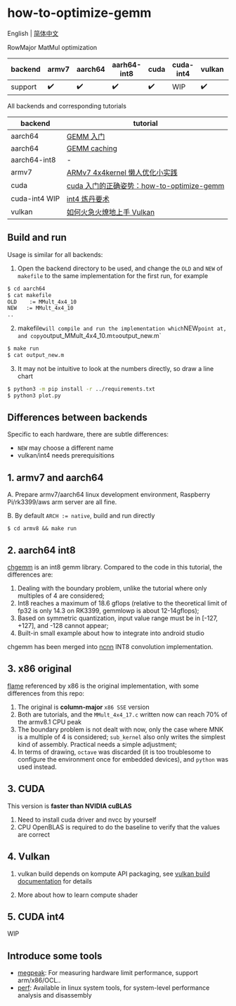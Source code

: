# how-to-optimize-gemm

English | [简体中文](README_ZH_CN.md)

RowMajor MatMul optimization

| backend | armv7 | aarch64 | aarh64-int8 | cuda | cuda-int4 | vulkan | x86 |
| ----------- | ------- | -- | ---------- | ---------- | ---------- | --------- | --- |
| support | ✔️ | ✔️ | ✔️ | ✔️ | WIP | ✔️ | ✅ | 

All backends and corresponding tutorials

| backend | tutorial |
| ------- | -------- |
| aarch64 | [GEMM 入门](https://zhuanlan.zhihu.com/p/65436463) |
| aarch64 | [GEMM caching](https://zhuanlan.zhihu.com/p/69700540) |
| aarch64-int8 | - |
| armv7   | [ARMv7 4x4kernel 懒人优化小实践](https://zhuanlan.zhihu.com/p/333799799) |
| cuda    | [cuda 入门的正确姿势：how-to-optimize-gemm](https://zhuanlan.zhihu.com/p/478846788) |
| cuda-int4 WIP | [int4 炼丹要术](https://zhuanlan.zhihu.com/p/580752390)
| vulkan  | [如何火急火燎地上手 Vulkan](https://zhuanlan.zhihu.com/p/487583258) |


## Build and run

Usage is similar for all backends:

1. Open the backend directory to be used, and change the `OLD` and `NEW` of `makefile` to the same implementation for the first run, for example

```bash
$ cd aarch64
$ cat makefile
OLD    := MMult_4x4_10
NEW   := MMult_4x4_10
..
```

2. makefile` will compile and run the implementation which `NEW` point at, and copy `output_MMult_4x4_10.m` to `output_new.m`
```bash
$ make run
$ cat output_new.m
```

3. It may not be intuitive to look at the numbers directly, so draw a line chart
```bash
$ python3 -m pip install -r ../requirements.txt
$ python3 plot.py
```

## Differences between backends

Specific to each hardware, there are subtle differences:
* `NEW` may choose a different name
* vulkan/int4 needs prerequisitions

## 1. armv7 and aarch64

A. Prepare armv7/aarch64 linux development environment, Raspberry Pi/rk3399/aws arm server are all fine.

B. By default `ARCH := native`, build and run directly
```
$ cd armv8 && make run
```

## 2. aarch64 int8

[chgemm](https://github.com/tpoisonooo/chgemm) is an int8 gemm library. Compared to the code in this tutorial, the differences are:
1. Dealing with the boundary problem, unlike the tutorial where only multiples of 4 are considered;
2. Int8 reaches a maximum of 18.6 gflops (relative to the theoretical limit of fp32 is only 14.3 on RK3399, gemmlowp is about 12-14gflops);
3. Based on symmetric quantization, input value range must be in \[-127, +127\], and -128 cannot appear;
4. Built-in small example about how to integrate into android studio

chgemm has been merged into [ncnn](https://github.com/tencent/ncnn) INT8 convolution implementation.


## 3. x86 original
[flame](https://github.com/flame/how-to-optimize-gemm/tree/4fcf39bd0963bca62f04bef2aeb49a06ee28508b) referenced by x86 is the original implementation, with some differences from this repo:

1. The original is **column-major** `x86 SSE` version
2. Both are tutorials, and the `MMult_4x4_17.c` written now can reach 70% of the armv8.1 CPU peak
3. The boundary problem is not dealt with now, only the case where MNK is a multiple of 4 is considered; `sub_kernel` also only writes the simplest kind of assembly. Practical needs a simple adjustment;
4. In terms of drawing, `octave` was discarded (it is too troublesome to configure the environment once for embedded devices), and `python` was used instead.

## 3. CUDA
This version is **faster than NVIDIA cuBLAS**
1. Need to install cuda driver and nvcc by yourself
2. CPU OpenBLAS is required to do the baseline to verify that the values are correct

## 4. Vulkan

1. vulkan build depends on kompute API packaging, see [vulkan build documentation](https://github.com/tpoisonooo/how-to-optimize-gemm/tree/master/vulkan) for details

2. More about how to learn compute shader

## 5. CUDA int4

WIP

## Introduce some tools

* [megpeak](https://github.com/MegEngine/MegPeak): For measuring hardware limit performance, support arm/x86/OCL..
* [perf](https://perf.wiki.kernel.org): Available in linux system tools, for system-level performance analysis and disassembly
